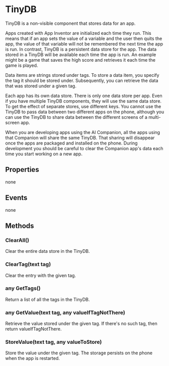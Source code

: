 # TinyDB

TinyDB is a non-visible component that stores data for an app.

Apps created with App Inventor are initialized each time they run. This means that if an app sets the value of a variable and the user then quits the app, the value of that variable will not be remembered the next time the app is run. In contrast, TinyDB is a persistent data store for the app. The data stored in a TinyDB will be available each time the app is run. An example might be a game that saves the high score and retrieves it each time the game is played.

Data items are strings stored under tags. To store a data item, you specify the tag it should be stored under. Subsequently, you can retrieve the data that was stored under a given tag.

Each app has its own data store. There is only one data store per app. Even if you have multiple TinyDB components, they will use the same data store. To get the effect of separate stores, use different keys. You cannot use the TinyDB to pass data between two different apps on the phone, although you can use the TinyDB to share data between the different screens of a multi-screen app.

When you are developing apps using the AI Companion, all the apps using that Companion will share the same TinyDB. That sharing will disappear once the apps are packaged and installed on the phone. During development you should be careful to clear the Companion app's data each time you start working on a new app.

## Properties

none

## Events

none

## Methods

### ClearAll\(\)

Clear the entire data store in the TinyDB.

### ClearTag\(text tag\)

Clear the entry with the given tag.

### any GetTags\(\)

Return a list of all the tags in the TinyDB.

### any GetValue\(text tag, any valueIfTagNotThere\)

Retrieve the value stored under the given tag. If there's no such tag, then return valueIfTagNotThere.

### StoreValue\(text tag, any valueToStore\)

Store the value under the given tag. The storage persists on the phone when the app is restarted.

